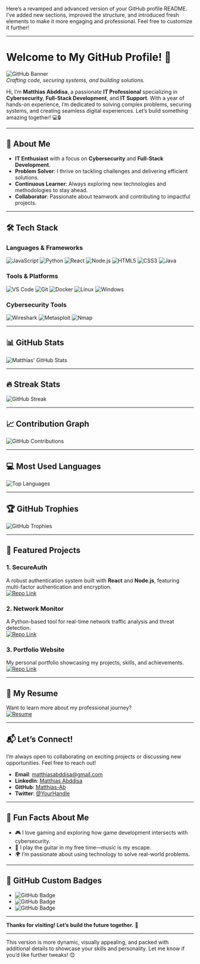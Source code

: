 Here’s a revamped and advanced version of your GitHub profile README. I’ve added new sections, improved the structure, and introduced fresh elements to make it more engaging and professional. Feel free to customize it further!

---

# Welcome to My GitHub Profile! 🚀

![GitHub Banner](https://yourbannerlink.com/banner.jpg)  
*Crafting code, securing systems, and building solutions.*

Hi, I’m **Matthias Abddisa**, a passionate **IT Professional** specializing in **Cybersecurity**, **Full-Stack Development**, and **IT Support**. With a year of hands-on experience, I’m dedicated to solving complex problems, securing systems, and creating seamless digital experiences. Let’s build something amazing together! 💻🔒

---

## 🌟 About Me

- **IT Enthusiast** with a focus on **Cybersecurity** and **Full-Stack Development**.  
- **Problem Solver**: I thrive on tackling challenges and delivering efficient solutions.  
- **Continuous Learner**: Always exploring new technologies and methodologies to stay ahead.  
- **Collaborator**: Passionate about teamwork and contributing to impactful projects.  

---

## 🛠️ Tech Stack

### **Languages & Frameworks**
![JavaScript](https://img.shields.io/badge/JavaScript-F7DF1E?logo=javascript&logoColor=black)
![Python](https://img.shields.io/badge/Python-3776AB?logo=python&logoColor=white)
![React](https://img.shields.io/badge/React-61DAFB?logo=react&logoColor=black)
![Node.js](https://img.shields.io/badge/Node.js-339933?logo=node.js&logoColor=white)
![HTML5](https://img.shields.io/badge/HTML5-E34F26?logo=html5&logoColor=white)
![CSS3](https://img.shields.io/badge/CSS3-1572B6?logo=css3&logoColor=white)
![Java](https://img.shields.io/badge/Java-007396?logo=java&logoColor=white)

### **Tools & Platforms**
![VS Code](https://img.shields.io/badge/VS%20Code-007ACC?logo=visual-studio-code&logoColor=white)
![Git](https://img.shields.io/badge/Git-F05032?logo=git&logoColor=white)
![Docker](https://img.shields.io/badge/Docker-2496ED?logo=docker&logoColor=white)
![Linux](https://img.shields.io/badge/Linux-FCC624?logo=linux&logoColor=black)
![Windows](https://img.shields.io/badge/Windows-0078D6?logo=windows&logoColor=white)

### **Cybersecurity Tools**
![Wireshark](https://img.shields.io/badge/Wireshark-1679A7?logo=wireshark&logoColor=white)
![Metasploit](https://img.shields.io/badge/Metasploit-FF0000?logo=metasploit&logoColor=white)
![Nmap](https://img.shields.io/badge/Nmap-FFFFFF?logo=nmap&logoColor=black)

---

## 📊 GitHub Stats

![Matthias' GitHub Stats](https://github-readme-stats.vercel.app/api?username=Matthias-Ab&show_icons=true&theme=radical&hide_border=true)

---

## 🔥 Streak Stats

![GitHub Streak](https://streak-stats.demolab.com?user=Matthias-Ab&theme=radical&hide_border=true)

---

## 📈 Contribution Graph

![GitHub Contributions](https://github-readme-activity-graph.vercel.app/graph?username=Matthias-Ab&theme=github-dark&hide_border=true)

---

## 💻 Most Used Languages

![Top Languages](https://github-readme-stats.vercel.app/api/top-langs/?username=Matthias-Ab&layout=compact&theme=radical&hide_border=true)

---

## 🏆 GitHub Trophies

![GitHub Trophies](https://github-profile-trophy.vercel.app/?username=Matthias-Ab&theme=radical&no-frame=true&no-bg=true&column=7)

---

## 📂 Featured Projects

### 1. **SecureAuth**  
A robust authentication system built with **React** and **Node.js**, featuring multi-factor authentication and encryption.  
[![Repo Link](https://img.shields.io/badge/View-Repository-blue?logo=github)](https://github.com/Matthias-Ab/SecureAuth)

### 2. **Network Monitor**  
A Python-based tool for real-time network traffic analysis and threat detection.  
[![Repo Link](https://img.shields.io/badge/View-Repository-blue?logo=github)](https://github.com/Matthias-Ab/Network-Monitor)

### 3. **Portfolio Website**  
My personal portfolio showcasing my projects, skills, and achievements.  
[![Repo Link](https://img.shields.io/badge/View-Repository-blue?logo=github)](https://github.com/Matthias-Ab/Portfolio)

---

## 📄 My Resume

Want to learn more about my professional journey?  
[![Resume](https://img.shields.io/badge/View-My_Resume-green?logo=adobe-acrobat-reader)](https://link-to-your-resume.com)

---

## 📬 Let’s Connect!

I’m always open to collaborating on exciting projects or discussing new opportunities. Feel free to reach out!  

- **Email**: [matthiasabddisa@gmail.com](mailto:matthiasabddisa@gmail.com)  
- **LinkedIn**: [Matthias Abddisa](https://et.linkedin.com/in/matthias-abddisa-9163881a3)  
- **GitHub**: [Matthias-Ab](https://github.com/Matthias-Ab)  
- **Twitter**: [@YourHandle](https://twitter.com/YourHandle)  

---

## 🌟 Fun Facts About Me

- 🎮 I love gaming and exploring how game development intersects with cybersecurity.  
- 🎸 I play the guitar in my free time—music is my escape.  
- 🌍 I’m passionate about using technology to solve real-world problems.  

---

## 🎨 GitHub Custom Badges

- ![GitHub Badge](https://img.shields.io/badge/Open%20Source-Contributor-green?logo=open-source-initiative&logoColor=white)
- ![GitHub Badge](https://img.shields.io/badge/Cybersecurity-Enthusiast-red?logo=lock&logoColor=white)
- ![GitHub Badge](https://img.shields.io/badge/FullStack-Developer-blue?logo=fullstack&logoColor=white)

---

**Thanks for visiting! Let’s build the future together.** 🚀  

---

This version is more dynamic, visually appealing, and packed with additional details to showcase your skills and personality. Let me know if you’d like further tweaks! 😊
